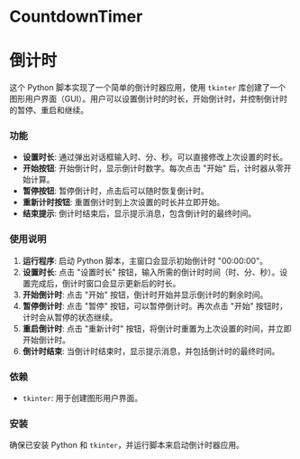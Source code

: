 # CountdownTimer
# 倒计时

这个 Python 脚本实现了一个简单的倒计时器应用，使用 `tkinter` 库创建了一个图形用户界面（GUI）。用户可以设置倒计时的时长，开始倒计时，并控制倒计时的暂停、重启和继续。

### 功能

- **设置时长**: 通过弹出对话框输入时、分、秒。可以直接修改上次设置的时长。
- **开始按钮**: 开始倒计时，显示倒计时数字。每次点击 "开始" 后，计时器从零开始计算。
- **暂停按钮**: 暂停倒计时，点击后可以随时恢复倒计时。
- **重新计时按钮**: 重置倒计时到上次设置的时长并立即开始。
- **结束提示**: 倒计时结束后，显示提示消息，包含倒计时的最终时间。

### 使用说明

1. **运行程序**: 启动 Python 脚本，主窗口会显示初始倒计时 "00:00:00"。
2. **设置时长**: 点击 "设置时长" 按钮，输入所需的倒计时时间（时、分、秒）。设置完成后，倒计时窗口会显示更新后的时长。
3. **开始倒计时**: 点击 "开始" 按钮，倒计时开始并显示倒计时的剩余时间。
4. **暂停倒计时**: 点击 "暂停" 按钮，可以暂停倒计时。再次点击 "开始" 按钮时，计时会从暂停的状态继续。
5. **重启倒计时**: 点击 "重新计时" 按钮，将倒计时重置为上次设置的时间，并立即开始倒计时。
6. **倒计时结束**: 当倒计时结束时，显示提示消息，并包括倒计时的最终时间。

### 依赖

- `tkinter`: 用于创建图形用户界面。

### 安装

确保已安装 Python 和 `tkinter`，并运行脚本来启动倒计时器应用。
